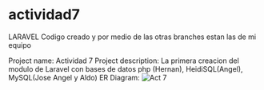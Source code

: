 # actividad7
 LARAVEL
 Codigo creado y por medio de las otras branches estan las de mi equipo

Project name: Actividad 7
Project description: La primera creacion del modulo de Laravel con bases de datos php (Hernan), HeidiSQL(Angel), MySQL(Jose Angel y Aldo)
ER Diagram:
![Act 7](https://github.com/user-attachments/assets/5aeef950-be82-4f4a-9779-909260aab480)
